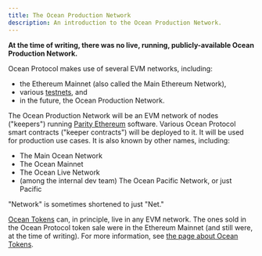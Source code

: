```yaml
---
title: The Ocean Production Network
description: An introduction to the Ocean Production Network.
---
```


**At the time of writing, there was no live, running, publicly-available Ocean Production Network.**

Ocean Protocol makes use of several EVM networks, including:

- the Ethereum Mainnet (also called the Main Ethereum Network),
- various [testnets](/concepts/testnets/), and
- in the future, the Ocean Production Network.

The Ocean Production Network will be an EVM network of nodes ("keepers") running [Parity Ethereum](https://www.parity.io/ethereum/) software.  Various Ocean Protocol smart contracts ("keeper contracts") will be deployed to it. It will be used for production use cases. It is also known by other names, including:

- The Main Ocean Network
- The Ocean Mainnet
- The Ocean Live Network
- (among the internal dev team) The Ocean Pacific Network, or just Pacific

"Network" is sometimes shortened to just "Net."

[Ocean Tokens](/concepts/ocean-tokens/) can, in principle, live in any EVM network. The ones sold in the Ocean Protocol token sale were in the Ethereum Mainnet (and still were, at the time of writing). For more information, see [the page about Ocean Tokens](/concepts/ocean-tokens/).
